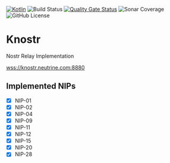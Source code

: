 [![Kotlin](https://img.shields.io/badge/kotlin-1.8.0-blue.svg?logo=kotlin)](http://kotlinlang.org)
![Build Status](https://img.shields.io/github/actions/workflow/status/lpicanco/knostr/jvm.yml)
[![Quality Gate Status](https://sonarcloud.io/api/project_badges/measure?project=lpicanco_knostr&metric=alert_status)](https://sonarcloud.io/summary/new_code?id=lpicanco_knostr)
![Sonar Coverage](https://img.shields.io/sonar/coverage/lpicanco_knostr?server=https%3A%2F%2Fsonarcloud.io)
![GitHub License](https://img.shields.io/badge/license-MIT-blue.svg?style=flat)

# Knostr

Nostr Relay Implementation

[wss://knostr.neutrine.com:8880](wss://knostr.neutrine.com:8880)

## Implemented NIPs
- [x] NIP-01
- [x] NIP-02
- [x] NIP-04
- [x] NIP-09
- [x] NIP-11
- [x] NIP-12
- [x] NIP-15
- [x] NIP-20
- [x] NIP-28
